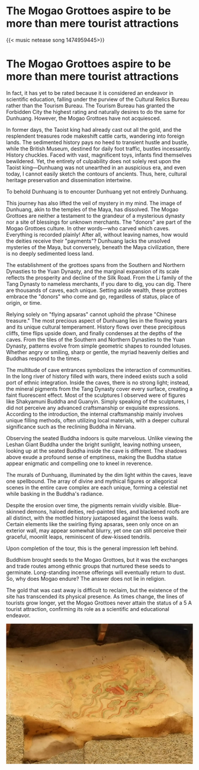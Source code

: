 # The Mogao Grottoes aspire to be more than mere tourist attractions


{{< music netease song 1474959445>}}
# The Mogao Grottoes aspire to be more than mere tourist attractions



In fact, it has yet to be rated because it is considered an endeavor in scientific education, falling under the purview of the Cultural Relics Bureau rather than the Tourism Bureau. The Tourism Bureau has granted the Forbidden City the highest rating and naturally desires to do the same for Dunhuang. However, the Mogao Grottoes have not acquiesced. 

In former days, the Taoist king had already cast out all the gold, and the resplendent treasures rode makeshift cattle carts, wandering into foreign lands. The sedimented history pays no heed to transient hustle and bustle, while the British Museum, destined for daily foot traffic, bustles incessantly. History chuckles. Faced with vast, magnificent toys, infants find themselves bewildered. Yet, the entirety of culpability does not solely rest upon the Taoist king—Dunhuang was not unearthed in an auspicious era, and even today, I cannot easily sketch the contours of ancients. Thus, here, cultural heritage preservation and dissemination intertwine.

To behold Dunhuang is to encounter Dunhuang yet not entirely Dunhuang.

This journey has also lifted the veil of mystery in my mind. The image of Dunhuang, akin to the temples of the Maya, has dissolved. The Mogao Grottoes are neither a testament to the grandeur of a mysterious dynasty nor a site of blessings for unknown merchants. The "donors" are part of the Mogao Grottoes culture. In other words—who carved which caves. Everything is recorded plainly! After all, without leaving names, how would the deities receive their "payments"? Dunhuang lacks the unsolved mysteries of the Maya, but conversely, beneath the Maya civilization, there is no deeply sedimented loess land.

The establishment of the grottoes spans from the Southern and Northern Dynasties to the Yuan Dynasty, and the marginal expansion of its scale reflects the prosperity and decline of the Silk Road. From the Li family of the Tang Dynasty to nameless merchants, if you dare to dig, you can dig. There are thousands of caves, each unique. Setting aside wealth, these grottoes embrace the "donors" who come and go, regardless of status, place of origin, or time.

Relying solely on "flying apsaras" cannot uphold the phrase "Chinese treasure." The most precious aspect of Dunhuang lies in the flowing years and its unique cultural temperament. History flows over these precipitous cliffs, time flips upside down, and finally condenses at the depths of the caves. From the tiles of the Southern and Northern Dynasties to the Yuan Dynasty, patterns evolve from simple geometric shapes to rounded lotuses. Whether angry or smiling, sharp or gentle, the myriad heavenly deities and Buddhas respond to the times.

The multitude of cave entrances symbolizes the interaction of communities. In the long river of history filled with wars, there indeed exists such a solid port of ethnic integration. Inside the caves, there is no strong light; instead, the mineral pigments from the Tang Dynasty cover every surface, creating a faint fluorescent effect. Most of the sculptures I observed were of figures like Shakyamuni Buddha and Guanyin. Simply speaking of the sculptures, I did not perceive any advanced craftsmanship or exquisite expressions. According to the introduction, the internal craftsmanship mainly involves unique filling methods, often utilizing local materials, with a deeper cultural significance such as the reclining Buddha in Nirvana.

Observing the seated Buddha indoors is quite marvelous. Unlike viewing the Leshan Giant Buddha under the bright sunlight, leaving nothing unseen, looking up at the seated Buddha inside the cave is different. The shadows above exude a profound sense of emptiness, making the Buddha statue appear enigmatic and compelling one to kneel in reverence. 

The murals of Dunhuang, illuminated by the dim light within the caves, leave one spellbound. The array of divine and mythical figures or allegorical scenes in the entire cave complex are each unique, forming a celestial net while basking in the Buddha's radiance.

Despite the erosion over time, the pigments remain vividly visible. Blue-skinned demons, haloed deities, red-painted tiles, and blackened roofs are all distinct, with the mottled history juxtaposed against the loess walls. Certain elements like the swirling flying apsaras, seen only once on an exterior wall, may appear somewhat blurry, yet one can still perceive their graceful, moonlit leaps, reminiscent of dew-kissed tendrils.

Upon completion of the tour, this is the general impression left behind.


Buddhism brought seeds to the Mogao Grottoes, but it was the exchanges and trade routes among ethnic groups that nurtured these seeds to germinate. Long-standing incense offerings will eventually return to dust. So, why does Mogao endure? The answer does not lie in religion.

The gold that was cast away is difficult to reclaim, but the existence of the site has transcended its physical presence. As times change, the lines of tourists grow longer, yet the Mogao Grottoes never attain the status of a 5 A tourist attraction, confirming its role as a scientific and educational endeavor.

![Flying Apsaras](/img/莫高窟不愿只是旅游景点.zh-cn-20240523110151672.webp)

